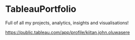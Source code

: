 # TableauPortfolio
Full of all my projects, analytics, insights and visualisations!

https://public.tableau.com/app/profile/kiitan.john.oluwasere
